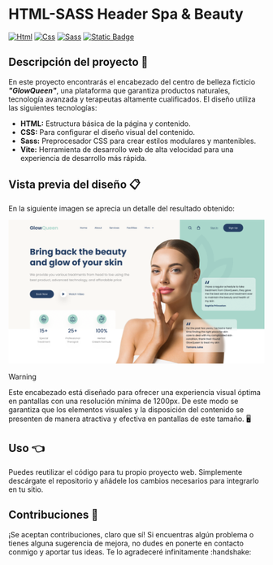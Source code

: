 # HTML-SASS Header Spa & Beauty
[![Html](https://img.shields.io/badge/HTML-white?style=for-the-badge&logo=html5&logoColor=white&labelColor=black&color=%23E34F26)]()
[![Css](https://img.shields.io/badge/css-white?style=for-the-badge&logo=css3&logoColor=white&labelColor=black&color=blue)]()
[![Sass](https://img.shields.io/badge/SASS-black?style=for-the-badge&logo=Sass&logoColor=white&labelColor=black&color=%23CC6699)]()
[![Static Badge](https://img.shields.io/badge/VITE-green?style=for-the-badge&logo=vite&logoColor=white&logoSize=auto&labelColor=black)]()

## Descripción del proyecto :memo:
<p>En este proyecto encontrarás el encabezado del centro de belleza ficticio <b><i>"GlowQueen"</i></b>, una plataforma que garantiza productos naturales, tecnología avanzada y terapeutas altamente cualificados. El diseño utiliza las siguientes tecnologías:</p>

- <b>HTML:</b> Estructura básica de la página y contenido.
- <b>CSS:</b> Para configurar el diseño visual del contenido.
- <b>Sass:</b> Preprocesador CSS para crear estilos modulares y mantenibles.
- <b>Vite:</b> Herramienta de desarrollo web de alta velocidad para una experiencia de desarrollo más rápida.

## Vista previa del diseño :clipboard:
<p>En la siguiente imagen se aprecia un detalle del resultado obtenido:</p>

<img src="spa_resume.png">

> [!WARNING]
> Este encabezado está diseñado para ofrecer una experiencia visual óptima en pantallas con una resolución mínima de 1200px. De este modo se garantiza que los elementos visuales y la disposición del contenido se presenten de manera atractiva y efectiva en pantallas de este tamaño. 🖥️

## Uso :point_left:
<p>Puedes reutilizar el código para tu propio proyecto web. Simplemente descárgate el repositorio y añádele los cambios necesarios para integrarlo en tu sitio.</p>

## Contribuciones :information_desk_person:
<p>¡Se aceptan contribuciones, claro que sí! Si encuentras algún problema o tienes alguna sugerencia de mejora, no dudes en ponerte en contacto conmigo y aportar tus ideas. Te lo agradeceré infinitamente :handshake:</p>
